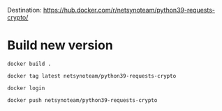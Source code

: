 Destination: https://hub.docker.com/r/netsynoteam/python39-requests-crypto/

# Build new version

```
docker build .

docker tag latest netsynoteam/python39-requests-crypto

docker login

docker push netsynoteam/python39-requests-crypto
```
